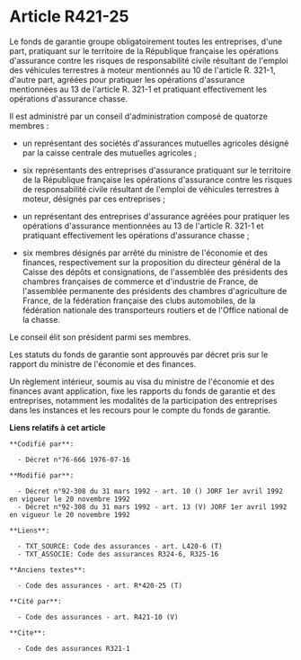 # Article R421-25

Le fonds de garantie groupe obligatoirement toutes les entreprises, d'une part, pratiquant sur le territoire de la République
française les opérations d'assurance contre les risques de responsabilité civile résultant de l'emploi des véhicules
terrestres à moteur mentionnés au 10 de l'article R. 321-1, d'autre part, agréées pour pratiquer les opérations d'assurance
mentionnées au 13 de l'article R. 321-1 et pratiquant effectivement les opérations d'assurance chasse.

Il est administré par un conseil d'administration composé de quatorze membres :

- un représentant des sociétés d'assurances mutuelles agricoles désigné par la caisse centrale des mutuelles agricoles ;

- six représentants des entreprises d'assurance pratiquant sur le territoire de la République française les opérations
d'assurance contre les risques de responsabilité civile résultant de l'emploi de véhicules terrestres à moteur, désignés par
ces entreprises ;

- un représentant des entreprises d'assurance agréées pour pratiquer les opérations d'assurance mentionnées au 13 de
l'article R. 321-1 et pratiquant effectivement les opérations d'assurance chasse ;

- six membres désignés par arrêté du ministre de l'économie et des finances, respectivement sur la proposition du directeur
général de la Caisse des dépôts et consignations, de l'assemblée des présidents des chambres françaises de commerce et
d'industrie de France, de l'assemblée permanente des présidents des chambres d'agriculture de France, de la fédération
française des clubs automobiles, de la fédération nationale des transporteurs routiers et de l'Office national de la chasse.

Le conseil élit son président parmi ses membres.

Les statuts du fonds de garantie sont approuvés par décret pris sur le rapport du ministre de l'économie et des finances.

Un règlement intérieur, soumis au visa du ministre de l'économie et des finances avant application, fixe les rapports du
fonds de garantie et des entreprises, notamment les modalités de la participation des entreprises dans les instances et les
recours pour le compte du fonds de garantie.

**Liens relatifs à cet article**

	**Codifié par**:

	  - Décret n°76-666 1976-07-16

	**Modifié par**:

	  - Décret n°92-308 du 31 mars 1992 - art. 10 () JORF 1er avril 1992 en vigueur le 20 novembre 1992
	  - Décret n°92-308 du 31 mars 1992 - art. 13 (V) JORF 1er avril 1992 en vigueur le 20 novembre 1992

	**Liens**:

	  - TXT_SOURCE: Code des assurances - art. L420-6 (T)
	  - TXT_ASSOCIE: Code des assurances R324-6, R325-16

	**Anciens textes**:

	  - Code des assurances - art. R*420-25 (T)

	**Cité par**:

	  - Code des assurances - art. R421-10 (V)

	**Cite**:

	  - Code des assurances R321-1

